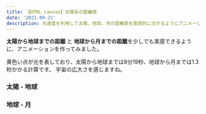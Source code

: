 ```yaml
---
title: 【HTML canvas】太陽系の距離感
date: '2021-09-21'
description: 光速度を利用して太陽、地球、月の距離感を直感的に分かるようにアニメーション化しました
---
```


**太陽から地球までの距離** と **地球から月までの距離**を少しでも実感できるように、アニメーションを作ってみました。

黄色い点が光を表しており、太陽から地球までは8分19秒、地球から月までは1.3秒かかる計算です。
宇宙の広大さを感じますね。

### 太陽 - 地球

<sun-earth-canvas></sun-earth-canvas>

### 地球 - 月

<earth-moon-canvas></earth-moon-canvas>
